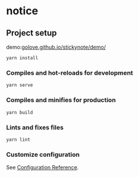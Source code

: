 # notice

## Project setup

demo:[golove.github.io/stickynote/demo/](golove.github.io/stickynote/demo/)

```
yarn install
```

### Compiles and hot-reloads for development
```
yarn serve
```

### Compiles and minifies for production
```
yarn build
```

### Lints and fixes files
```
yarn lint
```

### Customize configuration
See [Configuration Reference](https://cli.vuejs.org/config/).
